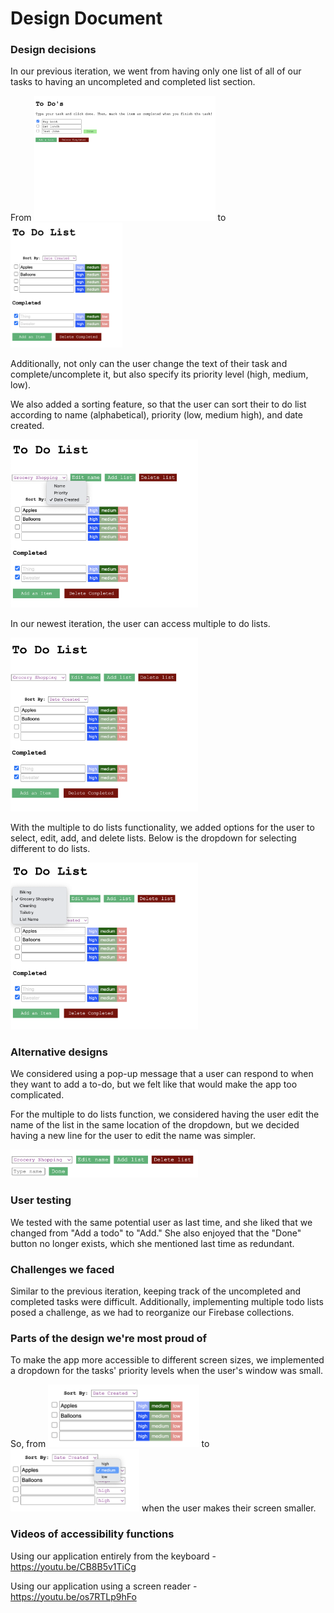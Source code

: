 # Design Document

### Design decisions
In our previous iteration, we went from having only one list of all of our tasks to having an uncompleted 
and completed list section. 

From <img src="clump.png" height="200"> to <img src="oneList.png" height="200">

Additionally, not only can the user change the text of their task and complete/uncomplete it, but also
specify its priority level (high, medium, low).

We also added a sorting feature, so that the user can sort their to do list according to name (alphabetical),
 priority (low, medium high), and date created.

<img src="sortDropdown.png" width="300">

In our newest iteration, the user can access multiple to do lists.

<img src="lists.png" width="300">

With the multiple to do lists functionality, we added options for the user to
select, edit, add, and delete lists. Below is the dropdown for selecting different to do lists.

<img src="listDropdown.png" width="300">

### Alternative designs
We considered using a pop-up message that a user can respond to when they want to add a to-do, but we felt like that 
would make the app too complicated. 

For the multiple to do lists function, we considered having the user edit the name of the list in the same location of the dropdown,
 but we decided having a new line for the user to edit the name was simpler.

<img src="editList.png" width="300">

### User testing
We tested with the same potential user as last time, and she liked that we changed from "Add a todo" to "Add." She also 
enjoyed that the "Done" button no longer exists, which she mentioned last time as redundant.

### Challenges we faced
Similar to the previous iteration, keeping track of the uncompleted and completed tasks were difficult. Additionally,
 implementing multiple todo lists posed a challenge, as we had to reorganize our Firebase collections.

### Parts of the design we're most proud of
To make the app more accessible to different screen sizes, we implemented a dropdown for the tasks' priority levels 
when the user's window was small.

So, from  <img src="priorityButtons.png" height="100"> to <img src="priorityDropdown.png" height="100"> when the user makes their screen smaller.

### Videos of accessibility functions
Using our application entirely from the keyboard - https://youtu.be/CB8B5v1TiCg

Using our application using a screen reader - https://youtu.be/os7RTLp9hFo